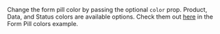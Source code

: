 Change the form pill color by passing the optional `color` prop. Product, Data, and Status colors are available options. Check them out <a href="playbook.powerapp.cloud/kits/form_pill/react#form-pill-colors" target="_blank">here</a> in the Form Pill colors example.